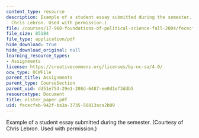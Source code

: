 ```yaml
---
content_type: resource
description: Example of a student essay submitted during the semester. (Courtesy of
  Chris Lebron. Used with permission.)
file: /courses/17-960-foundations-of-political-science-fall-2004/fececfeb942fba3a373556813aca2b09_elster_paper.pdf
file_size: 85184
file_type: application/pdf
hide_download: true
hide_download_original: null
learning_resource_types:
- Assignments
license: https://creativecommons.org/licenses/by-nc-sa/4.0/
ocw_type: OCWFile
parent_title: Assignments
parent_type: CourseSection
parent_uid: dd51e754-29e1-208d-6487-ee0d1ef3ddb5
resourcetype: Document
title: elster_paper.pdf
uid: fececfeb-942f-ba3a-3735-56813aca2b09
---
```

Example of a student essay submitted during the semester. (Courtesy of Chris Lebron. Used with permission.)